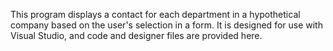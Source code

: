 This program displays a contact for each department in a hypothetical company based on the user's selection in a form. It is designed for use with Visual Studio, and code and designer files are provided here.
